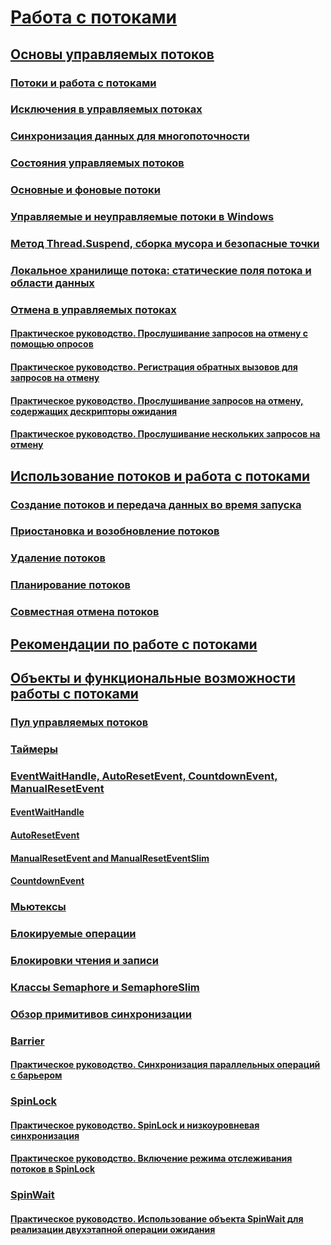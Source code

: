 # [Работа с потоками](index.md)
## [Основы управляемых потоков](managed-threading-basics.md)
### [Потоки и работа с потоками](threads-and-threading.md)
### [Исключения в управляемых потоках](exceptions-in-managed-threads.md)
### [Синхронизация данных для многопоточности](synchronizing-data-for-multithreading.md)
### [Состояния управляемых потоков](managed-thread-states.md)
### [Основные и фоновые потоки](foreground-and-background-threads.md)
### [Управляемые и неуправляемые потоки в Windows](managed-and-unmanaged-threading-in-windows.md)
### [Метод Thread.Suspend, сборка мусора и безопасные точки](thread-suspend-garbage-collection-and-safe-points.md)
### [Локальное хранилище потока: статические поля потока и области данных](thread-local-storage-thread-relative-static-fields-and-data-slots.md)
### [Отмена в управляемых потоках](cancellation-in-managed-threads.md)
#### [Практическое руководство. Прослушивание запросов на отмену с помощью опросов](how-to-listen-for-cancellation-requests-by-polling.md)
#### [Практическое руководство. Регистрация обратных вызовов для запросов на отмену](how-to-register-callbacks-for-cancellation-requests.md)
#### [Практическое руководство. Прослушивание запросов на отмену, содержащих дескрипторы ожидания](how-to-listen-for-cancellation-requests-that-have-wait-handles.md)
#### [Практическое руководство. Прослушивание нескольких запросов на отмену](how-to-listen-for-multiple-cancellation-requests.md)
## [Использование потоков и работа с потоками](using-threads-and-threading.md)
### [Создание потоков и передача данных во время запуска](creating-threads-and-passing-data-at-start-time.md)
### [Приостановка и возобновление потоков](pausing-and-resuming-threads.md)
### [Удаление потоков](destroying-threads.md)
### [Планирование потоков](scheduling-threads.md)
### [Совместная отмена потоков](canceling-threads-cooperatively.md)
## [Рекомендации по работе с потоками](managed-threading-best-practices.md)
## [Объекты и функциональные возможности работы с потоками](threading-objects-and-features.md)
### [Пул управляемых потоков](the-managed-thread-pool.md)
### [Таймеры](timers.md)
### [EventWaitHandle, AutoResetEvent, CountdownEvent, ManualResetEvent](eventwaithandle-autoresetevent-countdownevent-manualresetevent.md)
#### [EventWaitHandle](eventwaithandle.md)
#### [AutoResetEvent](autoresetevent.md)
#### [ManualResetEvent and ManualResetEventSlim](manualresetevent-and-manualreseteventslim.md)
#### [CountdownEvent](countdownevent.md)
### [Мьютексы](mutexes.md)
### [Блокируемые операции](interlocked-operations.md)
### [Блокировки чтения и записи](reader-writer-locks.md)
### [Классы Semaphore и SemaphoreSlim](semaphore-and-semaphoreslim.md)
### [Обзор примитивов синхронизации](overview-of-synchronization-primitives.md)
### [Barrier](barrier.md)
#### [Практическое руководство. Синхронизация параллельных операций с барьером](how-to-synchronize-concurrent-operations-with-a-barrier.md)
### [SpinLock](spinlock.md)
#### [Практическое руководство. SpinLock и низкоуровневая синхронизация](how-to-use-spinlock-for-low-level-synchronization.md)
#### [Практическое руководство. Включение режима отслеживания потоков в SpinLock](how-to-enable-thread-tracking-mode-in-spinlock.md)
### [SpinWait](spinwait.md)
#### [Практическое руководство. Использование объекта SpinWait для реализации двухэтапной операции ожидания](how-to-use-spinwait-to-implement-a-two-phase-wait-operation.md)
